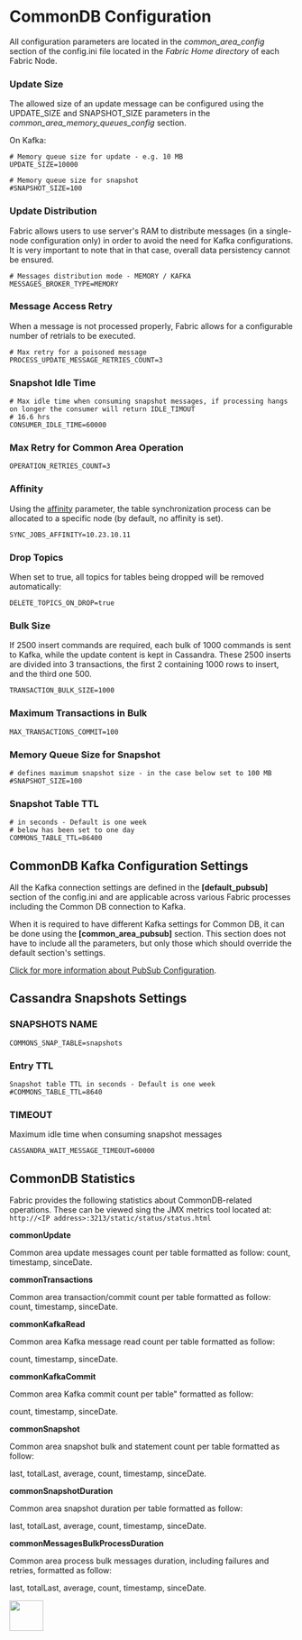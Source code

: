 # CommonDB Configuration 

All configuration parameters are located in the *common_area_config* section of the config.ini file located in the *Fabric Home directory* of each Fabric Node.


### Update Size
The allowed size of an update message can be configured using the UPDATE_SIZE and SNAPSHOT_SIZE parameters in the *common_area_memory_queues_config* section.

On Kafka:
```
# Memory queue size for update - e.g. 10 MB
UPDATE_SIZE=10000
```

```
# Memory queue size for snapshot
#SNAPSHOT_SIZE=100
```

### Update Distribution
Fabric allows users to use server's RAM to distribute messages (in a single-node configuration only) in order to avoid the need for Kafka configurations. It is very important to note that in that case, overall data persistency cannot be ensured.

```
# Messages distribution mode - MEMORY / KAFKA
MESSAGES_BROKER_TYPE=MEMORY
```

### Message Access Retry
When a message is not processed properly, Fabric allows for a configurable number of retrials to be executed.
```
# Max retry for a poisoned message
PROCESS_UPDATE_MESSAGE_RETRIES_COUNT=3
```

### Snapshot Idle Time

```
# Max idle time when consuming snapshot messages, if processing hangs on longer the consumer will return IDLE_TIMOUT
# 16.6 hrs
CONSUMER_IDLE_TIME=60000
```

### Max Retry for Common Area Operation
```OPERATION_RETRIES_COUNT=3```

### Affinity 

Using the [affinity](/articles/20_jobs_and_batch_services/10_jobs_and_batches_affinity.md) parameter, the table synchronization process can be allocated to a specific node (by default, no affinity is set).

```
SYNC_JOBS_AFFINITY=10.23.10.11
```

### Drop Topics

When set to true, all topics for tables being dropped will be removed automatically:

```
DELETE_TOPICS_ON_DROP=true
```

### Bulk Size

If 2500 insert commands are required, each bulk of 1000 commands is sent to Kafka, while the update content is kept in Cassandra. 
These 2500 inserts are divided into 3 transactions, the first 2 containing 1000 rows to insert, and the third one 500.

```
TRANSACTION_BULK_SIZE=1000
```


### Maximum Transactions in Bulk

```
MAX_TRANSACTIONS_COMMIT=100
```


### Memory Queue Size for Snapshot
```
# defines maximum snapshot size - in the case below set to 100 MB
#SNAPSHOT_SIZE=100
```

### Snapshot Table TTL

```
# in seconds - Default is one week
# below has been set to one day
COMMONS_TABLE_TTL=86400 
```



## CommonDB Kafka Configuration Settings

All the Kafka connection settings are defined in the **[default_pubsub]** section of the config.ini and are applicable across various Fabric processes including the Common DB connection to Kafka.

When it is required to have different Kafka settings for Common DB, it can be done using the **[common_area_pubsub]** section. This section does not have to include all the parameters, but only those which should override the default section's settings. 

[Click for more information about PubSub Configuration](/articles/24_non_DB_interfaces/02a_pubsub_config.md).

## Cassandra Snapshots Settings

### SNAPSHOTS NAME
```
COMMONS_SNAP_TABLE=snapshots
```

### Entry TTL 
```
Snapshot table TTL in seconds - Default is one week
#COMMONS_TABLE_TTL=8640
```

### TIMEOUT

Maximum idle time when consuming snapshot messages
```
CASSANDRA_WAIT_MESSAGE_TIMEOUT=60000
```



## CommonDB Statistics

Fabric provides the following statistics about CommonDB-related operations. These can be viewed sing the JMX metrics tool located at: ```http://<IP address>:3213/static/status/status.html```


**commonUpdate**

Common area update messages count per table formatted as follow: count, timestamp, sinceDate.


**commonTransactions**

Common area transaction/commit count per table formatted as follow: count, timestamp, sinceDate.


**commonKafkaRead**

Common area Kafka message read count per table formatted as follow: 

count, timestamp, sinceDate.


**commonKafkaCommit**

Common area Kafka commit count per table" formatted as follow: 

count, timestamp, sinceDate.


**commonSnapshot**

Common area snapshot bulk and statement count per table formatted as follow: 

last, totalLast, average, count, timestamp, sinceDate.


**commonSnapshotDuration**

Common area snapshot duration per table formatted as follow: 

last, totalLast, average, count, timestamp, sinceDate.


**commonMessagesBulkProcessDuration**

Common area process bulk messages duration, including failures and retries, formatted as follow: 

last, totalLast, average, count, timestamp, sinceDate.







[<img align="left" width="60" height="54" src="/articles/images/Previous.png">](06_fabric_commonDB_misc.md)

